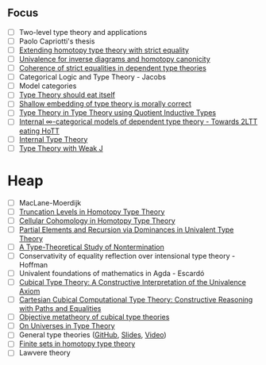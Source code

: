 ## Focus ##

+ [ ] Two-level type theory and applications
+ [ ] Paolo Capriotti's thesis
+ [ ] [Extending homotopy type theory with strict equality](https://arxiv.org/abs/1604.03799)
+ [ ] [Univalence for inverse diagrams and homotopy canonicity](https://arxiv.org/abs/1203.3253)
+ [ ] [Coherence of strict equalities in dependent type theories](https://arxiv.org/abs/2010.14166v1)
+ [ ] Categorical Logic and Type Theory - Jacobs
+ [ ] Model categories
+ [ ] [Type Theory should eat itself](https://www.ioc.ee/~james/papers/lfmtp08_jmc.pdf)
+ [ ] [Shallow embedding of type theory is morally correct](https://arxiv.org/abs/1907.07562)
+ [ ] [Type Theory in Type Theory using Quotient Inductive Types](http://www.cs.nott.ac.uk/~psztxa/publ/tt-in-tt.pdf)
+ [ ] [Internal ∞-categorical models of dependent type theory - Towards 2LTT eating HoTT](https://arxiv.org/abs/2009.01883)
+ [ ] [Internal Type Theory](http://www.cse.chalmers.se/~peterd/papers/InternalTT.pdf)
+ [ ] [Type Theory with Weak J](https://nicolaikraus.github.io/docs/conservativityAbstract.pdf)

# Heap
+ [ ] MacLane-Moerdijk
+ [ ] [Truncation Levels in Homotopy Type Theory](https://nicolaikraus.github.io/docs/thesis_nicolai.pdf)
+ [ ] [Cellular Cohomology in Homotopy Type Theory](https://arxiv.org/abs/1802.02191)
+ [ ] [Partial Elements and Recursion via Dominances in Univalent Type Theory](https://drops.dagstuhl.de/opus/volltexte/2017/7682/)
+ [ ] [A Type-Theoretical Study of Nontermination](https://digikogu.taltech.ee/et/item/e89975ba-ed06-40e8-8c61-4cd67df3fa31)
+ [ ] Conservativity of equality reflection over intensional type theory - Hoffman
+ [ ] Univalent foundations of mathematics in Agda - Escardó
+ [ ] [Cubical Type Theory: A Constructive Interpretation of the Univalence Axiom](https://drops.dagstuhl.de/opus/volltexte/2018/8475/)
+ [ ] [Cartesian Cubical Computational Type Theory: Constructive Reasoning with Paths and Equalities](https://drops.dagstuhl.de/opus/volltexte/2018/9673/)
+ [ ] [Objective metatheory of cubical type theories](http://www.cs.cmu.edu/~jmsterli/pdfs/proposal.pdf)
+ [ ] [On Universes in Type Theory](http://www2.math.uu.se/~palmgren/universe.pdf)
+ [ ] General type theories
      ([GitHub](https://github.com/peterlefanulumsdaine/general-type-theories),
       [Slides](https://www.uwo.ca/math/faculty/kapulkin/seminars/hottestfiles/Lumsdaine-2020-06-15-HoTTEST.pdf),
       [Video](https://www.youtube.com/watch?v=kQe0knDuZqg&feature=youtu.be))
+ [ ] [Finite sets in homotopy type theory](https://cs.ru.nl/~nweide/fsets/finitesets.html)
+ [ ] Lawvere theory
